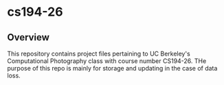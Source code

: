# cs194-26
## Overview
This repository contains project files pertaining to UC Berkeley's Computational Photography class with course number CS194-26.
THe purpose of this repo is mainly for storage and updating in the case of data loss.

